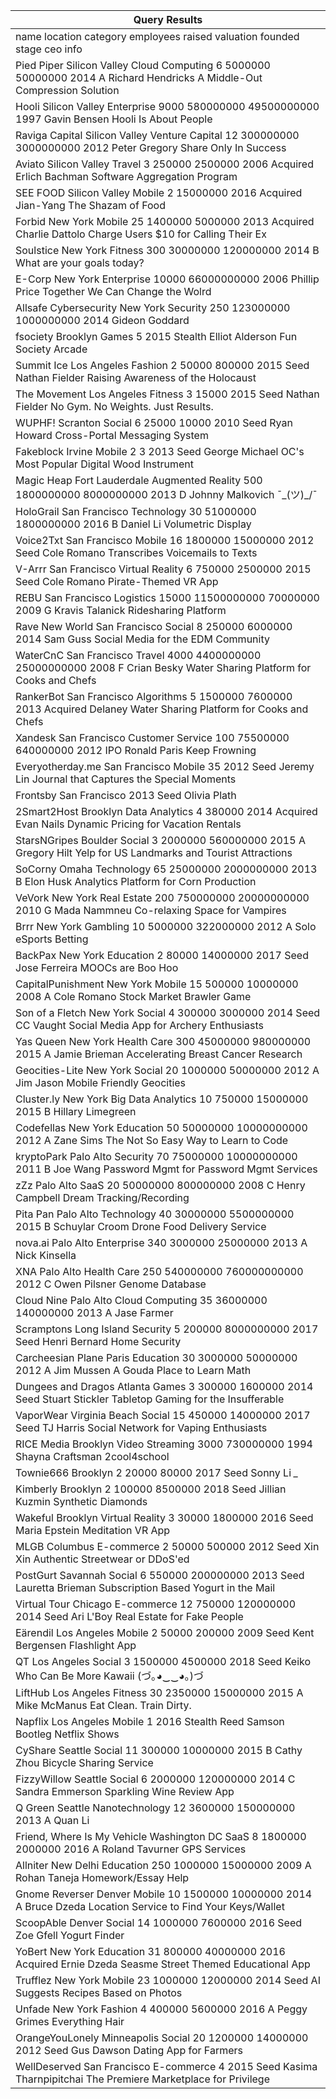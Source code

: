 | Query Results                                                                                                           |
|-------------------------------------------------------------------------------------------------------------------------|
| name	location	category	employees	raised	valuation	founded	stage	ceo	info                                                |
| Pied Piper	Silicon Valley	Cloud Computing	6	5000000	50000000	2014	A	Richard Hendricks	A Middle-Out Compression Solution |
| Hooli	Silicon Valley	Enterprise	9000	580000000	49500000000	1997		Gavin Bensen	Hooli Is About People                     |
| Raviga Capital	Silicon Valley	Venture Capital	12	300000000	3000000000	2012		Peter Gregory	Share Only In Success         |
| Aviato	Silicon Valley	Travel	3	250000	2500000	2006	Acquired	Erlich Bachman	Software Aggregation Program                 |
| SEE FOOD	Silicon Valley	Mobile	2		15000000	2016	Acquired	Jian-Yang	The Shazam of Food                                   |
| Forbid	New York	Mobile	25	1400000	5000000	2013	Acquired	Charlie Dattolo	Charge Users $10 for Calling Their Ex           |
| Soulstice	New York	Fitness	300	30000000	120000000	2014	B		What are your goals today?                                    |
| E-Corp	New York	Enterprise	10000		66000000000	2006		Phillip Price	Together We Can Change the Wolrd                      |
| Allsafe Cybersecurity	New York	Security	250	123000000	1000000000	2014		Gideon Goddard                                   |
| fsociety	Brooklyn	Games	5			2015	Stealth	Elliot Alderson	Fun Society Arcade                                             |
| Summit Ice	Los Angeles	Fashion	2	50000	800000	2015	Seed	Nathan Fielder	Raising Awareness of the Holocaust               |
| The Movement	Los Angeles	Fitness	3	15000		2015	Seed	Nathan Fielder	No Gym. No Weights. Just Results.                    |
| WUPHF!	Scranton	Social	6	25000	10000	2010	Seed	Ryan Howard	Cross-Portal Messaging System                                |
| Fakeblock	Irvine	Mobile	2	3		2013	Seed	George Michael	OC's Most Popular Digital Wood Instrument                         |
| Magic Heap	Fort Lauderdale	Augmented Reality	500	1800000000	8000000000	2013	D	Johnny Malkovich	¯\_(ツ)_/¯                |
| HoloGrail	San Francisco	Technology	30	51000000	1800000000	2016	B	Daniel Li	Volumetric Display                           |
| Voice2Txt	San Francisco	Mobile	16	1800000	15000000	2012	Seed	Cole Romano	Transcribes Voicemails to Texts                |
| V-Arrr	San Francisco	Virtual Reality	6	750000	2500000	2015	Seed	Cole Romano	Pirate-Themed VR App                        |
| REBU	San Francisco	Logistics	15000	11500000000	70000000	2009	G	Kravis Talanick	Ridesharing Platform                     |
| Rave New World	San Francisco	Social	8	250000	6000000	2014		Sam Guss	Social Media for the EDM Community                  |
| WaterCnC	San Francisco	Travel	4000	4400000000	25000000000	2008	F	Crian Besky	Water Sharing Platform for Cooks and Chefs |
| RankerBot	San Francisco	Algorithms	5	1500000	7600000	2013	Acquired	Delaney	Water Sharing Platform for Cooks and Chefs   |
| Xandesk	San Francisco	Customer Service	100	75500000	640000000	2012	IPO	Ronald Paris	Keep Frowning                       |
| Everyotherday.me	San Francisco	Mobile	35			2012	Seed	Jeremy Lin	Journal that Captures the Special Moments               |
| Frontsby	San Francisco					2013	Seed	Olivia Plath                                                                       |
| 2Smart2Host	Brooklyn	Data Analytics	4	380000		2014	Acquired	Evan Nails	Dynamic Pricing for Vacation Rentals             |
| StarsNGripes	Boulder	Social	3	2000000	560000000	2015	A	Gregory Hilt	Yelp for US Landmarks and Tourist Attractions       |
| SoCorny	Omaha	Technology	65	25000000	2000000000	2013	B	Elon Husk	Analytics Platform for Corn Production                 |
| VeVork	New York	Real Estate	200	750000000	20000000000	2010	G	Mada Nammneu	Co-relaxing Space for Vampires                |
| Brrr	New York	Gambling	10	5000000	322000000	2012	A	Solo	eSports Betting                                                 |
| BackPax	New York	Education	2	80000	14000000	2017	Seed	Jose Ferreira	MOOCs are Boo Hoo                                   |
| CapitalPunishment	New York	Mobile	15	500000	10000000	2008	A	Cole Romano	Stock Market Brawler Game                       |
| Son of a Fletch	New York	Social	4	300000	3000000	2014	Seed	CC Vaught	Social Media App for Archery Enthusiasts           |
| Yas Queen	New York	Health Care	300	45000000	980000000	2015	A	Jamie Brieman	Accelerating Breast Cancer Research          |
| Geocities-Lite	New York	Social	20	1000000	50000000	2012	A	Jim Jason	Mobile Friendly Geocities                           |
| Cluster.ly	New York	Big Data Analytics	10	750000	15000000	2015	B	Hillary Limegreen                                      |
| Codefellas	New York	Education	50	50000000	10000000000	2012	A	Zane Sims	The Not So Easy Way to Learn to Code             |
| kryptoPark	Palo Alto	Security	70	75000000	10000000000	2011	B	Joe Wang	Password Mgmt for Password Mgmt Services          |
| zZz	Palo Alto	SaaS	20	50000000	800000000	2008	C	Henry Campbell	Dream Tracking/Recording                                 |
| Pita Pan	Palo Alto	Technology	40	30000000	5500000000	2015	B	Schuylar Croom	Drone Food Delivery Service                  |
| nova.ai	Palo Alto	Enterprise	340	3000000	25000000	2013	A	Nick Kinsella                                                  |
| XNA	Palo Alto	Health Care	250	540000000	760000000000	2012	C	Owen Pilsner	Genome Database                                |
| Cloud Nine	Palo Alto	Cloud Computing	35	36000000	140000000	2013	A	Jase Farmer                                           |
| Scramptons	Long Island	Security	5	200000	8000000000	2017	Seed	Henri Bernard	Home Security                               |
| Carcheesian Plane	Paris	Education	30	3000000	50000000	2012	A	Jim Mussen	A Gouda Place to Learn Math                     |
| Dungees and Dragos	Atlanta	Games	3	300000	1600000	2014	Seed	Stuart Stickler	Tabletop Gaming for the Insufferable        |
| VaporWear	Virginia Beach	Social	15	450000	14000000	2017	Seed	TJ Harris	Social Network for Vaping Enthusiasts            |
| RICE Media	Brooklyn	Video Streaming	3000	730000000		1994		Shayna Craftsman	2cool4school                                 |
| Townie666	Brooklyn		2	20000	80000	2017	Seed	Sonny Li	*_*                                                                |
| Kimberly	Brooklyn		2	100000	8500000	2018	Seed	Jillian Kuzmin	Synthetic Diamonds                                         |
| Wakeful	Brooklyn	Virtual Reality	3	30000	1800000	2016	Seed	Maria Epstein	Meditation VR App                              |
| MLGB	Columbus	E-commerce	2	50000	500000	2012	Seed	Xin Xin	Authentic Streetwear or DDoS'ed                               |
| PostGurt	Savannah	Social	6	550000	200000000	2013	Seed	Lauretta Brieman	Subscription Based Yogurt in the Mail            |
| Virtual Tour	Chicago	E-commerce	12	750000	120000000	2014	Seed	Ari L'Boy	Real Estate for Fake People                     |
| Eärendil	Los Angeles	Mobile	2	50000	200000	2009	Seed	Kent Bergensen	Flashlight App                                      |
| QT	Los Angeles	Social	3	1500000	4500000	2018	Seed	Keiko	Who Can Be More Kawaii (づ｡◕‿‿◕｡)づ                               |
| LiftHub	Los Angeles	Fitness	30	2350000	15000000	2015	A	Mike McManus	Eat Clean. Train Dirty.                             |
| Napflix	Los Angeles	Mobile	1			2016	Stealth	Reed Samson	Bootleg Netflix Shows                                           |
| CyShare	Seattle	Social	11	300000	10000000	2015	B	Cathy Zhou	Bicycle Sharing Service                                     |
| FizzyWillow	Seattle	Social	6	2000000	120000000	2014	C	Sandra Emmerson	Sparkling Wine Review App                         |
| Q Green	Seattle	Nanotechnology	12	3600000	150000000	2013	A	Quan Li                                                      |
| Friend, Where Is My Vehicle	Washington DC	SaaS	8	1800000	2000000	2016	A	Roland Tavurner	GPS Services                    |
| Allniter	New Delhi	Education	250	1000000	15000000	2009	A	Rohan Taneja	Homework/Essay Help                               |
| Gnome Reverser	Denver	Mobile	10	1500000	10000000	2014	A	Bruce Dzeda	Location Service to Find Your Keys/Wallet           |
| ScoopAble	Denver	Social	14	1000000	7600000	2016	Seed	Zoe Gfell	Yogurt Finder                                            |
| YoBert	New York	Education	31	800000	40000000	2016	Acquired	Ernie Dzeda	Seasme Street Themed Educational App             |
| Trufflez	New York	Mobile	23	1000000	12000000	2014	Seed		AI Suggests Recipes Based on Photos                             |
| Unfade	New York	Fashion	4	400000	5600000	2016	A	Peggy Grimes	Everything Hair                                            |
| OrangeYouLonely	Minneapolis	Social	20	1200000	14000000	2012	Seed	Gus Dawson	Dating App for Farmers                      |
| WellDeserved	San Francisco	E-commerce	4			2015	Seed	Kasima Tharnpipitchai	The Premiere Marketplace for Privilege        |